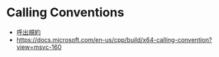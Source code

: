 # Calling Conventions
- [呼出規約](https://ja.wikipedia.org/wiki/%E5%91%BC%E5%87%BA%E8%A6%8F%E7%B4%84)
- https://docs.microsoft.com/en-us/cpp/build/x64-calling-convention?view=msvc-160
